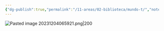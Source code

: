 ```yaml
---
{"dg-publish":true,"permalink":"/11-areas/02-biblioteca/mundo-t/","noteIcon":""}
---
```


![Pasted image 20231204065921.png|200](/img/user/02%20Image/Pasted%20image%2020231204065921.png)